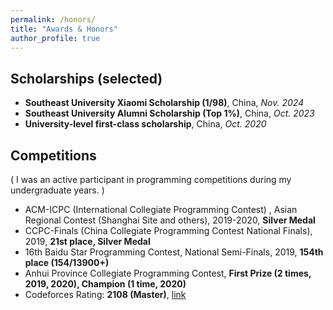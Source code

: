 ```yaml
---
permalink: /honors/
title: "Awards & Honors"
author_profile: true
---
```


## Scholarships (selected)

* **Southeast University Xiaomi Scholarship (1/98)**, China, *Nov. 2024*
* **Southeast University Alumni Scholarship (Top 1%)**, China, *Oct. 2023*
* **University-level first-class scholarship**, China, *Oct. 2020*


## Competitions
( I was an active participant in programming competitions during my undergraduate years. )

* ACM-ICPC (International Collegiate Programming Contest) , Asian Regional Contest (Shanghai Site and others), 2019-2020, **Silver Medal**
* CCPC-Finals (China Collegiate Programming Contest National Finals), 2019, **21st place, Silver Medal**
* 16th Baidu Star Programming Contest, National Semi-Finals, 2019, **154th place (154/13900+)**
* Anhui Province Collegiate Programming Contest, **First Prize (2 times, 2019, 2020), Champion (1 time, 2020)**
* Codeforces Rating: **2108 (Master)**, [link](https://codeforces.com/profile/QieziMin)
